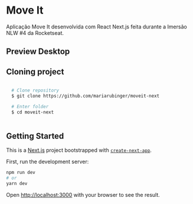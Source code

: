 # Move It

Aplicação Move It desenvolvida com React Next.js feita durante a Imersão NLW #4 da Rocketseat.


## Preview Desktop


## Cloning project

```bash

  # Clone repository
  $ git clone https://github.com/mariarubinger/moveit-next

  # Enter folder
  $ cd moveit-next
  
  ```

## Getting Started

This is a [Next.js](https://nextjs.org/) project bootstrapped with [`create-next-app`](https://github.com/vercel/next.js/tree/canary/packages/create-next-app).

First, run the development server:

```bash
npm run dev
# or
yarn dev
```

Open [http://localhost:3000](http://localhost:3000) with your browser to see the result.

